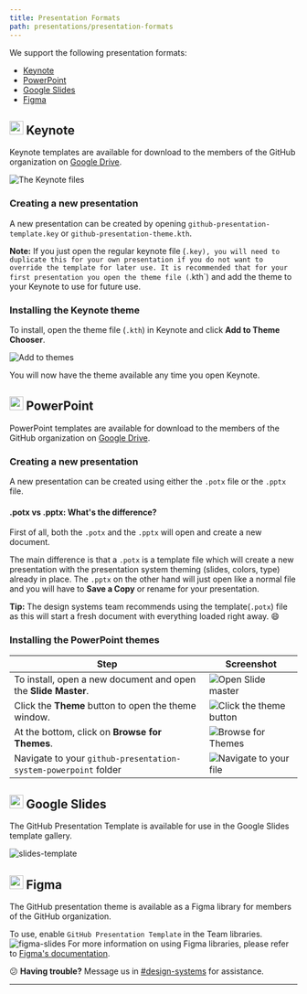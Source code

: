 ```yaml
---
title: Presentation Formats
path: presentations/presentation-formats
---
```


We support the following presentation formats:
- [Keynote](#object-Object-Keynote)
- [PowerPoint](#object-Object-PowerPoint)
- [Google Slides](#object-Object-Google-Slides)
- [Figma](#object-Object-Figma)

## <img width="24" src="https://user-images.githubusercontent.com/10384315/57806478-12349d00-7714-11e9-9639-20f303945cdc.png" /> Keynote
Keynote templates are available for download to the members of the GitHub organization on [Google Drive](https://drive.google.com/open?id=1Wp3NyCYM-FsU-4MKSbPcBgIsWVgvUQy0).

![The Keynote files](https://user-images.githubusercontent.com/10384315/56326001-35762780-6129-11e9-915d-949763cb1186.png)

### Creating a new presentation
A new presentation can be created by opening `github-presentation-template.key` or `github-presentation-theme.kth`.

**Note:** If you just open the regular keynote file (`.key), you will need to duplicate this for your own presentation if you do not want to override the template for later use. It is recommended that for your first presentation you open the theme file (`.kth`) and add the theme to your Keynote to use for future use.

### Installing the Keynote theme

To install, open the theme file (`.kth`) in Keynote and click **Add to Theme Chooser**.

![Add to themes](https://user-images.githubusercontent.com/10384315/56325663-e11e7800-6127-11e9-9fd3-4291c937317d.png)

You will now have the theme available any time you open Keynote.

## <img width="24" src="https://user-images.githubusercontent.com/10384315/57806529-2b3d4e00-7714-11e9-9e71-fe864c2059a6.png" /> PowerPoint
PowerPoint templates are available for download to the members of the GitHub organization on [Google Drive](https://drive.google.com/open?id=1QKiEbruGhWAY85NsEuTIEccDlAiz9qbD).

### Creating a new presentation
A new presentation can be created using either the `.potx` file or the `.pptx` file.

#### .potx vs .pptx: What's the difference?
First of all, both the `.potx` and the `.pptx` will open and create a new document.

The main difference is that a `.potx` is a template file which will create a new presentation with the presentation system theming (slides, colors, type) already in place. The `.pptx` on the other hand will just open like a normal file and you will have to **Save a Copy** or rename for your presentation.

**Tip:** The design systems team recommends using the template(`.potx`) file as this will start a fresh document with everything loaded right away. 😄

### Installing the PowerPoint themes

| Step | Screenshot |
| --- | --- |
| To install, open a new document and open the **Slide Master**. | ![Open Slide master](https://user-images.githubusercontent.com/10384315/57048191-d552ab80-6c27-11e9-81c5-3ca6c61ac6bf.png)|
| Click the **Theme** button to open the theme window. | ![Click the theme button](https://user-images.githubusercontent.com/10384315/57048292-4003e700-6c28-11e9-9f34-600c15feb4de.png) |
| At the bottom, click on **Browse for Themes**. | ![Browse for Themes](https://user-images.githubusercontent.com/10384315/57048344-6a55a480-6c28-11e9-8f61-70ed23816606.png) |
| Navigate to your `github-presentation-system-powerpoint` folder | ![Navigate to your file](https://user-images.githubusercontent.com/10384315/57048569-58283600-6c29-11e9-890c-f75694b67d5a.png) |

## <img width="24" src="https://user-images.githubusercontent.com/10384315/57806530-2b3d4e00-7714-11e9-83b8-65ac6c95c0d0.png" /> Google Slides

The GitHub Presentation Template is available for use in the Google Slides template gallery.

![slides-template](https://user-images.githubusercontent.com/10384315/59050642-ac818f80-883f-11e9-9dc4-eccecb3dce0b.gif)

## <img width="24" src="https://user-images.githubusercontent.com/10384315/57806800-bddded00-7714-11e9-98fe-f3021839cfde.png" /> Figma
The GitHub presentation theme is available as a Figma library for members of the GitHub organization.

To use, enable `GitHub Presentation Template` in the Team libraries.
![figma-slides](https://user-images.githubusercontent.com/10384315/59050641-abe8f900-883f-11e9-91ac-8a65f1de102c.gif)
For more information on using Figma libraries, please refer to [Figma's documentation](https://help.figma.com/article/29-team-library).

😕 **Having trouble?** Message us in [#design-systems](https://github.slack.com/messages/C0ZCGGGJ2) for assistance.

---
